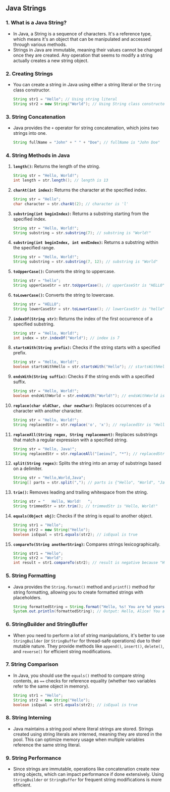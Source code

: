 ## Java Strings

### 1. **What is a Java String?**
   - In Java, a String is a sequence of characters. It's a reference type, which means it's an object that can be manipulated and accessed through various methods.
   - Strings in Java are immutable, meaning their values cannot be changed once they are created. Any operation that seems to modify a string actually creates a new string object.

### 2. **Creating Strings**
   - You can create a string in Java using either a string literal or the `String` class constructor.
     ```java
     String str1 = "Hello"; // Using string literal
     String str2 = new String("World"); // Using String class constructor
     ```

### 3. **String Concatenation**
   - Java provides the `+` operator for string concatenation, which joins two strings into one.
     ```java
     String fullName = "John" + " " + "Doe"; // fullName is "John Doe"
     ```

### 4. **String Methods in Java**

1. **`length()`:** Returns the length of the string.
    ```java
    String str = "Hello, World!";
    int length = str.length(); // length is 13
    ```

2. **`charAt(int index)`:** Returns the character at the specified index.
    ```java
    String str = "Hello";
    char character = str.charAt(2); // character is 'l'
    ```

3. **`substring(int beginIndex)`:** Returns a substring starting from the specified index.
    ```java
    String str = "Hello, World!";
    String substring = str.substring(7); // substring is "World!"
    ```

4. **`substring(int beginIndex, int endIndex)`:** Returns a substring within the specified range.
    ```java
    String str = "Hello, World!";
    String substring = str.substring(7, 12); // substring is "World"
    ```

5. **`toUpperCase()`:** Converts the string to uppercase.
    ```java
    String str = "hello";
    String upperCaseStr = str.toUpperCase(); // upperCaseStr is "HELLO"
    ```

6. **`toLowerCase()`:** Converts the string to lowercase.
    ```java
    String str = "HELLO";
    String lowerCaseStr = str.toLowerCase(); // lowerCaseStr is "hello"
    ```

7. **`indexOf(String str)`:** Returns the index of the first occurrence of a specified substring.
    ```java
    String str = "Hello, World!";
    int index = str.indexOf("World"); // index is 7
    ```

8. **`startsWith(String prefix)`:** Checks if the string starts with a specified prefix.
    ```java
    String str = "Hello, World!";
    boolean startsWithHello = str.startsWith("Hello"); // startsWithHello is true
    ```

9. **`endsWith(String suffix)`:** Checks if the string ends with a specified suffix.
    ```java
    String str = "Hello, World!";
    boolean endsWithWorld = str.endsWith("World!"); // endsWithWorld is true
    ```

10. **`replace(char oldChar, char newChar)`:** Replaces occurrences of a character with another character.
    ```java
    String str = "Hello, World!";
    String replacedStr = str.replace('o', 'x'); // replacedStr is "Hellx, Wxrld!"
    ```

11. **`replaceAll(String regex, String replacement)`:** Replaces substrings that match a regular expression with a specified string.
    ```java
    String str = "Hello, Java!";
    String replacedStr = str.replaceAll("[aeiou]", "*"); // replacedStr is "H*ll*, J*v*!"
    ```

12. **`split(String regex)`:** Splits the string into an array of substrings based on a delimiter.
    ```java
    String str = "Hello,World,Java";
    String[] parts = str.split(","); // parts is {"Hello", "World", "Java"}
    ```

13. **`trim()`:** Removes leading and trailing whitespace from the string.
    ```java
    String str = "   Hello, World!   ";
    String trimmedStr = str.trim(); // trimmedStr is "Hello, World!"
    ```

14. **`equals(Object obj)`:** Checks if the string is equal to another object.
    ```java
    String str1 = "Hello";
    String str2 = new String("Hello");
    boolean isEqual = str1.equals(str2); // isEqual is true
    ```

15. **`compareTo(String anotherString)`:** Compares strings lexicographically.
    ```java
    String str1 = "Hello";
    String str2 = "World";
    int result = str1.compareTo(str2); // result is negative because "Hello" comes before "World"
    ```

### 5. **String Formatting**
   - Java provides the `String.format()` method and `printf()` method for string formatting, allowing you to create formatted strings with placeholders.
     ```java
     String formattedString = String.format("Hello, %s! You are %d years old.", "Alice", 30);
     System.out.println(formattedString); // Output: Hello, Alice! You are 30 years old.
     ```

### 6. **StringBuilder and StringBuffer**
   - When you need to perform a lot of string manipulations, it's better to use `StringBuilder` (or `StringBuffer` for thread-safe operations) due to their mutable nature. They provide methods like `append()`, `insert()`, `delete()`, and `reverse()` for efficient string modifications.

### 7. **String Comparison**
   - In Java, you should use the `equals()` method to compare string contents, as `==` checks for reference equality (whether two variables refer to the same object in memory).
     ```java
     String str1 = "Hello";
     String str2 = new String("Hello");
     boolean isEqual = str1.equals(str2); // isEqual is true
     ```

### 8. **String Interning**
   - Java maintains a string pool where literal strings are stored. Strings created using string literals are interned, meaning they are stored in the pool. This can optimize memory usage when multiple variables reference the same string literal.

### 9. **String Performance**
   - Since strings are immutable, operations like concatenation create new string objects, which can impact performance if done extensively. Using `StringBuilder` or `StringBuffer` for frequent string modifications is more efficient.
